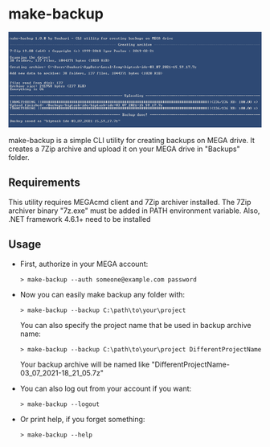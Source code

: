 # make-backup 

![](https://raw.githubusercontent.com/Yuukari/make-backup/main/images/header-image.png)

make-backup is a simple CLI utility for creating backups on MEGA drive. It creates a 7Zip archive and upload it on your MEGA drive in "Backups" folder.

## Requirements

This utility requires MEGAcmd client and 7Zip archiver installed. The 7Zip archiver binary "7z.exe" must be added in PATH environment variable. Also, .NET framework 4.6.1+ need to be installed

## Usage

+ First, authorize in your MEGA account:

  ```
  > make-backup --auth someone@example.com password
  ```
  
+ Now you can easily make backup any folder with:
 
  ```
  > make-backup --backup C:\path\to\your\project
  ```
  You can also specify the project name that be used in backup archive name:
  ```
  > make-backup --backup C:\path\to\your\project DifferentProjectName
  ```
  Your backup archive will be named like "DifferentProjectName-03_07_2021-18_21_05.7z"
  
+ You can also log out from your account if you want:

  ```
  > make-backup --logout
  ```
+ Or print help, if you forget something:
  ```
  > make-backup --help
  ```
